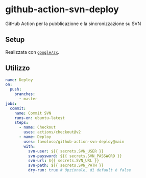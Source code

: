 # github-action-svn-deploy

GitHub Action per la pubblicazione e la sincronizzazione su SVN

## Setup

Realizzata con [`google/zx`](https://github.com/google/zx).

## Utilizzo

```yaml
name: Deploy
on:
  push:
    branches:
      - master
jobs:
  commit:
    name: Commit SVN
    runs-on: ubuntu-latest
    steps:
      - name: Checkout
        uses: actions/checkout@v2
      - name: Deploy
        uses: favoloso/github-action-svn-deploy@main
        with:
          svn-user: ${{ secrets.SVN_USER }}
          svn-password: ${{ secrets.SVN_PASSWORD }}
          svn-url: ${{ secrets.SVN_URL }}
          svn-path: ${{ secrets.SVN_PATH }}
          dry-run: true # Opzionale, di default è false
```
